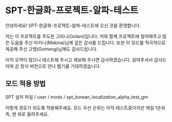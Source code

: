 # SPT-한글화-프로젝트-알파-테스트
안녕하세요! SPT-한글화-프로젝트-알파-테스트에 오신 것을 환영합니다.

저는 이 프로젝트를 주도한 고라니(Golani)입니다.
저와 함께 프로젝트에 참여해주고 많은 도움을 주신 마키나(Makina)님께 깊은 감사를 드립니다.
또한 이 모드를 적극적으로 제공해 주신 고맹(Gomeng)님께도 감사드립니다.

아직 오역이 많으니 테스트해 주시고 제보해 주시면 감사하겠습니다.
읽어주셔서 감사드리며 곧 정식 버전으로 만나 뵙기를 기대하겠습니다.

## 모드 적용 방법

SPT 설치 파일 / user / mods / spt_korean_localization_alpha_test_gm

이렇게 경로가 되도록 적용해주세요.
모드 우선 순위는 아직 테스트중이지만 제일 1순위 즉, 맨 위로 올려주세요.